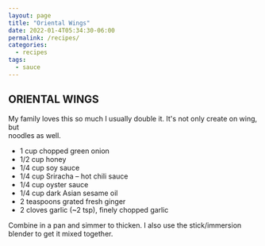 ```yaml
---
layout: page
title: "Oriental Wings"
date: 2022-01-4T05:34:30-06:00
permalink: /recipes/
categories:
  - recipes
tags:
  - sauce
---
```

## ORIENTAL WINGS
My family loves this so much I usually double it. It's not only create on wing, but  
noodles as well. 

- 1 cup chopped green onion
- 1/2 cup honey
- 1/4 cup soy sauce
- 1/4 cup Sriracha – hot chili sauce
- 1/4 cup oyster sauce
- 1/4 cup dark Asian sesame oil
- 2 teaspoons grated fresh ginger
- 2 cloves garlic (~2 tsp), finely chopped garlic

Combine in a pan and simmer to thicken. I also use the stick/immersion blender to get it mixed together.
